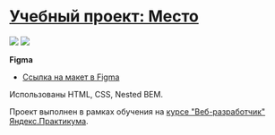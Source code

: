 # [Учебный проект: Место](https://evilinyoursoul.github.io/mesto/)

![](https://shields.io/badge/-HTML-orange)
![](https://shields.io/badge/-CSS-blue)

**Figma**

* [Ссылка на макет в Figma](https://www.figma.com/file/2cn9N9jSkmxD84oJik7xL7/JavaScript.-Sprint-4)

Использованы HTML, CSS, Nested BEM.

Проект выполнен в рамках обучения на [курсе "Веб-разработчик" Яндекс.Практикума](https://practicum.yandex.ru/web).
